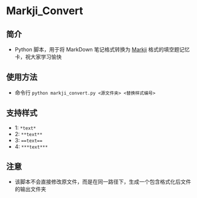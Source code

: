 # Markji_Convert
## 简介
- Python 脚本，用于将 MarkDown 笔记格式转换为 [Markji](https://www.markji.com/app) 格式的填空题记忆卡，祝大家学习愉快
## 使用方法
- 命令行 `python markji_convert.py <源文件夹> <替换样式编号>`
## 支持样式
- 1: `*text*`
- 2: `**text**`
- 3: ` ==text== `
- 4: `***text***`
## 注意
- 该脚本不会直接修改原文件，而是在同一路径下，生成一个包含格式化后文件的输出文件夹
